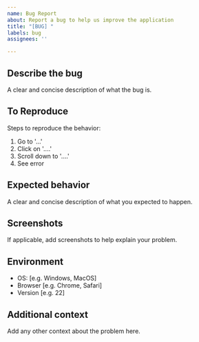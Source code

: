 ```yaml
---
name: Bug Report
about: Report a bug to help us improve the application
title: "[BUG] "
labels: bug
assignees: ''

---
```


## Describe the bug
A clear and concise description of what the bug is.

## To Reproduce
Steps to reproduce the behavior:
1. Go to '...'
2. Click on '....'
3. Scroll down to '....'
4. See error

## Expected behavior
A clear and concise description of what you expected to happen.

## Screenshots
If applicable, add screenshots to help explain your problem.

## Environment
- OS: [e.g. Windows, MacOS]
- Browser [e.g. Chrome, Safari]
- Version [e.g. 22]

## Additional context
Add any other context about the problem here.
